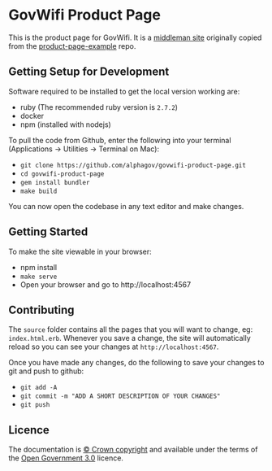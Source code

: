 # GovWifi Product Page

This is the product page for GovWifi. It is a [middleman site](http://middlemanapp.com/) originally copied from the [product-page-example](https://github.com/alphagov/product-page-example) repo.

## Getting Setup for Development

Software required to be installed to get the local version working are:

- ruby (The recommended ruby version is `2.7.2`)
- docker
- npm (installed with nodejs)

To pull the code from Github, enter the following into your terminal (Applications -> Utilities -> Terminal on Mac):

- `git clone https://github.com/alphagov/govwifi-product-page.git`
- `cd govwifi-product-page`
- `gem install bundler`
- `make build`

You can now open the codebase in any text editor and make changes.

## Getting Started

To make the site viewable in your browser:

- npm install
- `make serve`
- Open your browser and go to http://localhost:4567

## Contributing

The `source` folder contains all the pages that you will want to change, eg: `index.html.erb`. Whenever you save a change, the site will automatically reload so you can see your changes at `http://localhost:4567`.

Once you have made any changes, do the following to save your changes to git and push to github:

- `git add -A`
- `git commit -m "ADD A SHORT DESCRIPTION OF YOUR CHANGES"`
- `git push`

## Licence

The documentation is [© Crown copyright][copyright] and available under the terms
of the [Open Government 3.0][ogl] licence.

[mit]: LICENCE
[copyright]: http://www.nationalarchives.gov.uk/information-management/re-using-public-sector-information/uk-government-licensing-framework/crown-copyright/
[ogl]: http://www.nationalarchives.gov.uk/doc/open-government-licence/version/3/
